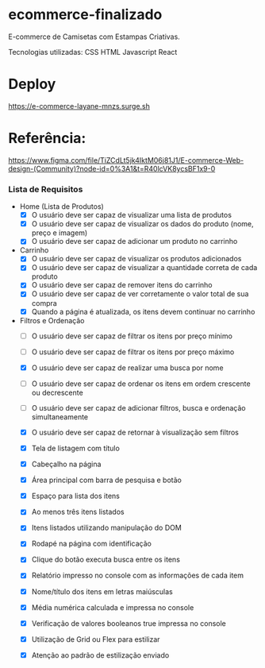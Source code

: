 # ecommerce-finalizado

E-commerce de Camisetas com Estampas Criativas.

Tecnologias utilizadas: CSS HTML Javascript React

# Deploy
https://e-commerce-layane-mnzs.surge.sh

# Referência:
https://www.figma.com/file/TiZCdLt5jk4IktM06j81J1/E-commerce-Web-design-(Community)?node-id=0%3A1&t=R40lcVK8ycsBF1x9-0


### Lista de Requisitos
- Home (Lista de Produtos)
    - [x]  O usuário deve ser capaz de visualizar uma lista de produtos
    - [x]  O usuário deve ser capaz de visualizar os dados do produto (nome, preço e imagem)
    - [x]  O usuário deve ser capaz de adicionar um produto no carrinho
- Carrinho
    - [x]  O usuário deve ser capaz de visualizar os produtos adicionados
    - [x]  O usuário deve ser capaz de visualizar a quantidade correta de cada produto
    - [x]  O usuário deve ser capaz de remover itens do carrinho
    - [x]  O usuário deve ser capaz de ver corretamente o valor total de sua compra
    - [x]  Quando a página é atualizada, os itens devem continuar no carrinho
- Filtros e Ordenação
    - [ ]  O usuário deve ser capaz de filtrar os itens por preço mínimo
    - [ ]  O usuário deve ser capaz de filtrar os itens por preço máximo
    - [x]  O usuário deve ser capaz de realizar uma busca por nome
    - [ ]  O usuário deve ser capaz de ordenar os itens em ordem crescente ou decrescente
    - [ ]  O usuário deve ser capaz de adicionar  filtros, busca e ordenação simultaneamente
    - [x]  O usuário deve ser capaz de retornar à visualização sem filtros

    - [x]  Tela de listagem com título	
    - [x]  Cabeçalho na página	
    - [x]  Área principal com barra de pesquisa e botão
    - [x]  Espaço para lista dos itens	
    - [x]  Ao menos três itens listados	
    - [x]  Itens listados utilizando manipulação do DOM	
    - [x]  Rodapé na página com identificação	
    - [x]  Clique do botão executa busca entre os itens	
    - [x]  Relatório impresso no console com as informações de cada item	
    - [x]  Nome/título dos itens em letras maiúsculas
    - [x]  Média numérica calculada e impressa no console
    - [x]  Verificação de valores booleanos true impressa no console	
    - [x]  Utilização de Grid ou Flex para estilizar
    - [x]  Atenção ao padrão de estilização enviado
